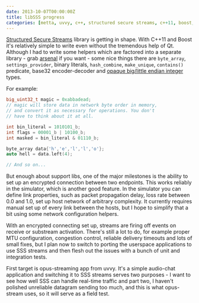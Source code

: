 ```yaml
---
date: 2013-10-07T00:00:00Z
title: libSSS progress
categories: [metta, uvvy, c++, structured secure streams, c++11, boost, libsss]
---
```

[Structured Secure Streams](https://github.com/berkus/libsss) library is getting in shape. With C++11 and Boost it's relatively simple to write even without the tremendous help of Qt. Although I had to write some helpers which are factored into a separate library - grab [arsenal](https://github.com/berkus/libarsenal) if you want - some nice things there are `byte_array`, `settings_provider`, binary literals, `hash_combine`, `make_unique`, `contains()` predicate, base32 encoder-decoder and [opaque big/little endian integer](https://github.com/berkus/libarsenal/blob/master/include/arsenal/opaque_endian.h) types.

For example:
``` cpp
big_uint32_t magic = 0xabbadead;
// magic will store data in network byte order in memory,
// and convert it as necessary for operations. You don't
// have to think about it at all.

int bin_literal = 1010101_b;
int flags = 00001_b | 10100_b;
int masked = bin_literal & 01110_b;

byte_array data{'h','e','l','l','o'};
auto hell = data.left(4);

// And so on...
```

But enough about support libs, one of the major milestones is the ability to set up an encrypted connection between two endpoints. This works reliably in the simulator, which is another good feature. In the simulator you can define link properties, such as packet propagation delay, loss rate between 0.0 and 1.0, set up host network of arbitrary complexity. It currently requires manual set up of every link between the hosts, but I hope to simplify that a bit using some network configuration helpers.

With an encrypted connecting set up, streams are firing off events on receive or substream activation. There's still a lot to do, for example proper MTU configuration, congestion control, reliable delivery timeouts and lots of small fixes, but I plan now to switch to porting the userspace applications to use SSS streams and then flesh out the issues with a bunch of unit and integration tests.

First target is opus-streaming app from uvvy. It's a simple audio-chat application and switching it to SSS streams serves two purposes - I want to see how well SSS can handle real-time traffic and part two, I haven't polished unreliable datagram sending too much, and this is what opus-stream uses, so it will serve as a field test.
